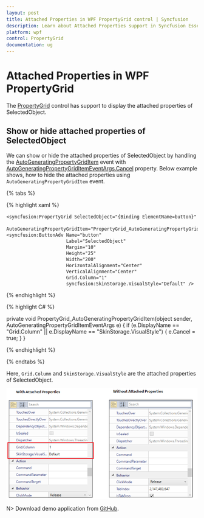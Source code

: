 ```yaml
---
layout: post
title: Attached Properties in WPF PropertyGrid control | Syncfusion
description: Learn about Attached Properties support in Syncfusion Essential Studio WPF PropertyGrid control, its elements and more details.
platform: wpf
control: PropertyGrid 
documentation: ug
---
```


# Attached Properties in WPF PropertyGrid

The [PropertyGrid](https://www.syncfusion.com/wpf-ui-controls/propertygrid) control has support to display the attached properties of SelectedObject.

## Show or hide attached properties of SelectedObject

We can show or hide the attached properties of SelectedObject by handling the [AutoGeneratingPropertyGridItem](https://help.syncfusion.com/cr/wpf/Syncfusion.Windows.PropertyGrid.PropertyGrid.html) event with [AutoGeneratingPropertyGridItemEventArgs.Cancel](https://help.syncfusion.com/cr/wpf/Syncfusion.Windows.PropertyGrid.AutoGeneratingPropertyGridItemEventArgs.html) property. Below example shows, how to hide the attached properties using `AutoGeneratingPropertyGridItem` event.

{% tabs %}

{% highlight xaml %}

<Grid>
    <Grid.ColumnDefinitions>
        <ColumnDefinition Width="0.6*"/>
        <ColumnDefinition Width="0.4*"/>
    </Grid.ColumnDefinitions>

    <syncfusion:PropertyGrid SelectedObject="{Binding ElementName=button}" 
                             AutoGeneratingPropertyGridItem="PropertyGrid_AutoGeneratingPropertyGridItem"/>
    <syncfusion:ButtonAdv Name="button" 
                          Label="SelectedObject" 
                          Margin="10" 
                          Height="25" 
                          Width="200" 
                          HorizontalAlignment="Center" 
                          VerticalAlignment="Center"
                          Grid.Column="1" 
                          syncfusion:SkinStorage.VisualStyle="Default" />
</Grid>

{% endhighlight %}

{% highlight C# %}

private void PropertyGrid_AutoGeneratingPropertyGridItem(object sender, AutoGeneratingPropertyGridItemEventArgs e)
{
    if (e.DisplayName == "Grid.Column" || e.DisplayName == "SkinStorage.VisualStyle")
    {
        e.Cancel = true;
    }
}

{% endhighlight %}

{% endtabs %}

Here, `Grid.Column` and `SkinStorage.VisualStyle` are the attached properties of SelectedObject.

![Show / hide attached properties in WPF PropertyGrid](Attached-properties-images/wpf-propertygrid-attached-properties.png)

N> Download demo application from [GitHub](https://github.com/SyncfusionExamples/wpf-property-grid-examples/tree/master/Samples/Attached-properties).
